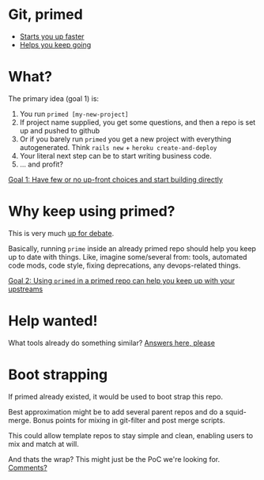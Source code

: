 # Git, primed

- [Starts you up faster](https://github.com/gitprimed/primed/milestone/1)
- [Helps you keep going](https://github.com/gitprimed/primed/milestone/2)

# What?

The primary idea (goal 1) is:

1. You run `primed [my-new-project]`
2. If project name supplied, you get some questions, and then a repo is set up and pushed to github
3. Or if you barely run `primed` you get a new project with everything autogenerated. Think `rails new` + `heroku create-and-deploy`
4. Your literal next step can be to start writing business code.
5. ... and profit?

[Goal 1: Have few or no up-front choices and start building directly](https://github.com/gitprimed/primed/milestone/1)

# Why keep using primed?

This is very much [up for debate](https://github.com/gitprimed/primed/issues/7).

Basically, running `prime` inside an already primed repo should help you keep up to date with things. Like, imagine some/several from: tools, automated code mods, code style, fixing deprecations, any devops-related things.

[Goal 2: Using `primed` in a primed repo can help you keep up with your upstreams](https://github.com/gitprimed/primed/milestone/2)

# Help wanted!

What tools already do something similar? [Answers here, please](https://github.com/gitprimed/primed/issues/new)

# Boot strapping

If primed already existed, it would be used to boot strap this repo.

Best approximation might be to add several parent repos and do a squid-merge. Bonus points for mixing in git-filter and post merge scripts.

This could allow template repos to stay simple and clean, enabling users to mix and match at will.

And thats the wrap? This might just be the PoC we're looking for. [Comments?](https://github.com/gitprimed/primed/issues/new)
